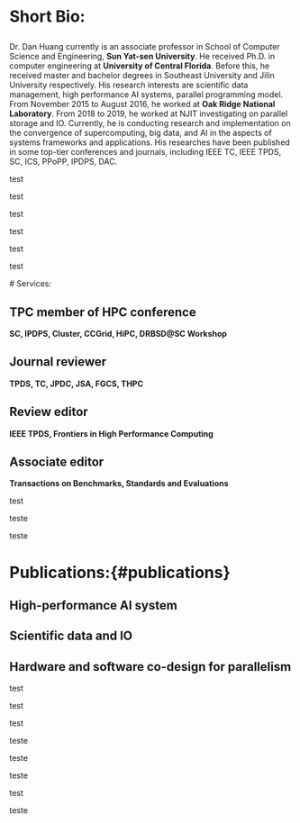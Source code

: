 

#  <p id="bio" >Short Bio:

Dr. Dan Huang currently is an associate professor in School of Computer Science and Engineering, **Sun Yat-sen University**. He received Ph.D. in computer engineering at **University of Central Florida**. Before this, he received master and bachelor degrees in Southeast University and Jilin University respectively. His research interests are scientific data management, high performance AI systems, parallel programming model. From November 2015 to August 2016, he worked at **Oak Ridge National Laboratory**. From 2018 to 2019, he worked at NJIT investigating on parallel storage and IO. Currently, he is conducting research and implementation on the convergence of supercomputing, big data, and AI in the aspects of systems frameworks and applications. His researches have been published in some top-tier conferences and journals, including IEEE TC, IEEE TPDS, SC, ICS, PPoPP, IPDPS, DAC.

test

test



test


test




test


test

<p id="services" />
# Services:

## TPC member of HPC conference
**SC, IPDPS, Cluster, CCGrid, HiPC, DRBSD@SC Workshop**

## Journal reviewer 
**TPDS, TC, JPDC, JSA, FGCS, THPC**

## Review editor
**IEEE TPDS, Frontiers in High Performance Computing**

## Associate editor
**Transactions on Benchmarks, Standards and Evaluations**

test

teste

teste

# Publications:{#publications}

## High-performance AI system


## Scientific data and IO 


## Hardware and software co-design for parallelism

test

test


test


teste

teste

teste








test
























teste

